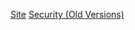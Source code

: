 [Site](https://yodaheyt.github.io)
[Security (Old Versions)](https://github.com/yodaheYT/yodaheYT.github.io/blob/main/SECURITY.md)
